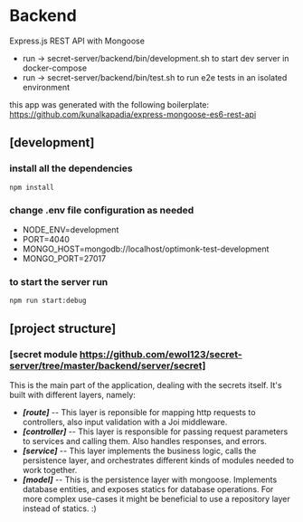 # Backend

 Express.js REST API with Mongoose


- run -> secret-server/backend/bin/development.sh to start dev server in docker-compose
- run -> secret-server/backend/bin/test.sh to run e2e tests in an isolated environment

this app was generated with the following boilerplate: 
https://github.com/kunalkapadia/express-mongoose-es6-rest-api


## [development]

### install all the dependencies

```npm install```

### change .env file configuration as needed

- NODE_ENV=development
- PORT=4040 
- MONGO_HOST=mongodb://localhost/optimonk-test-development
- MONGO_PORT=27017

### to start the server run

```npm run start:debug```

## [project structure]

### [secret module https://github.com/ewol123/secret-server/tree/master/backend/server/secret]
This is the main part of the application, dealing with the secrets itself. It's built with different layers, namely:
- ***[route]*** -- This layer is reponsible for mapping http requests to controllers, also input validation with a Joi middleware.
- ***[controller]*** -- This layer is responsible for passing request parameters to services and calling them. Also handles responses, and errors.
- ***[service]*** -- This layer implements the business logic, calls the persistence layer, and orchestrates different kinds of modules needed to work together.
- ***[model]*** -- This is the persistence layer with mongoose. Implements database entities, and exposes statics for database operations. For more complex use-cases it  might be beneficial to use a repository layer instead of statics. :)
